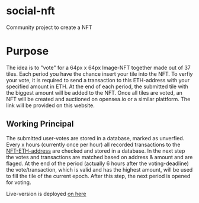 # social-nft
Community project to create a NFT

# Purpose
The idea is to "vote" for a 64px x 64px Image-NFT together made out of 37 tiles. Each period you have the chance insert your tile into the NFT. To verfiy your vote, it is required to send a transaction to this ETH-address with your specified amount in ETH. At the end of each period, the submitted tile with the biggest amount will be added to the NFT. Once all tiles are voted, an NFT will be created and auctioned on opensea.io or a similar plattform. The link will be provided on this website.

## Working Principal
The submitted user-votes are stored in a database, marked as unverfied.
Every x hours (currently once per hour) all recorded transactions to the [NFT-ETH-address](https://etherscan.io/address/0x703091392E1BEa715d9F93DaB57DAfA8bB0f45bF) are checked and stored in a database. In the next step the votes and transactions are matched based on address & amount and are flaged. 
At the end of the period (actually 6 hours after the voting-deadline) the vote/transaction, which is valid and has the highest amount, will be used to fill the tile of the current epoch. After this step, the next period is opened for voting.

Live-version is deployed [on here](https://social-nft.web.app/)
